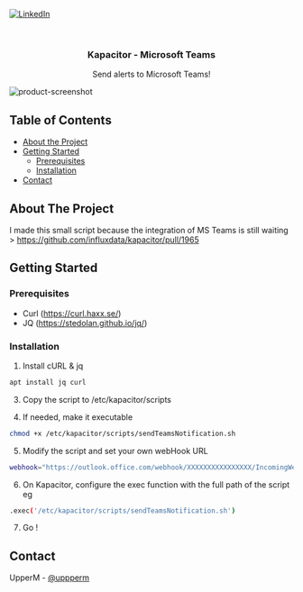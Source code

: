<!--
*** Thanks for checking out this README Template. If you have a suggestion that would
*** make this better please fork the repo and create a pull request or simple open
*** an issue with the tag "enhancement".
*** Thanks again! Now go create something AMAZING! :D
-->


<!-- PROJECT SHIELDS -->
[![LinkedIn][linkedin-shield]][linkedin-url]

<!-- PROJECT LOGO -->
<br />
<p align="center">

  <h3 align="center">Kapacitor - Microsoft Teams</h3>

  <p align="center">
    Send alerts to Microsoft Teams!
    
  </p>
  
![product-screenshot]
</p>


<!-- TABLE OF CONTENTS -->
## Table of Contents

* [About the Project](#about-the-project)
* [Getting Started](#getting-started)
  * [Prerequisites](#prerequisites)
  * [Installation](#installation)
* [Contact](#contact)



<!-- ABOUT THE PROJECT -->
## About The Project
I made this small script because the integration of MS Teams is still waiting > https://github.com/influxdata/kapacitor/pull/1965

<!-- GETTING STARTED -->
## Getting Started

### Prerequisites
* Curl (https://curl.haxx.se/)
* JQ (https://stedolan.github.io/jq/)

### Installation

1. Install cURL & jq
```sh
apt install jq curl
```
3. Copy the script to /etc/kapacitor/scripts

4. If needed, make it executable
```sh
chmod +x /etc/kapacitor/scripts/sendTeamsNotification.sh
```
5. Modify the script and set your own webHook URL
```sh
webhook="https://outlook.office.com/webhook/XXXXXXXXXXXXXXXX/IncomingWebhook/XXXXXXXXXXXXXXXXXX"
```
6. On Kapacitor, configure the exec function with the full path of the script eg
```sh
.exec('/etc/kapacitor/scripts/sendTeamsNotification.sh')
```
7. Go !

<!-- CONTACT -->
## Contact
UpperM - [@uppperm](https://twitter.com/uppperm)


<!-- MARKDOWN LINKS & IMAGES -->
[build-shield]: https://img.shields.io/badge/build-passing-brightgreen.svg?style=flat-square
[contributors-shield]: https://img.shields.io/badge/contributors-1-orange.svg?style=flat-square
[license-shield]: https://img.shields.io/badge/license-MIT-blue.svg?style=flat-square
[license-url]: https://choosealicense.com/licenses/mit
[linkedin-shield]: https://img.shields.io/badge/-LinkedIn-black.svg?style=flat-square&logo=linkedin&colorB=555
[linkedin-url]: https://www.linkedin.com/in/matthieuc/
[product-screenshot]: https://github.com/UpperM/kapacitor-msteams/blob/master/example.png
